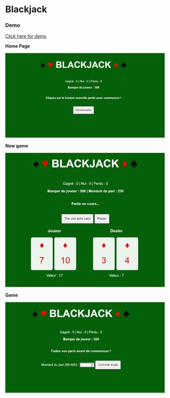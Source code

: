 # Blackjack

### Demo 
 <a href="https://jdelmerie.github.io/blackjack/" target="_blank">Click here for demo</a>

**Home Page**

![alt text](https://github.com/jdelmerie/blackjack/blob/master/img/blackjack-home.JPG?raw=true)

**New game**

![alt text](https://github.com/jdelmerie/blackjack/blob/master/img/blackjack-game.JPG?raw=true)

**Game**

![alt text](https://github.com/jdelmerie/blackjack/blob/master/img/blackjack-newgame.JPG?raw=true)
